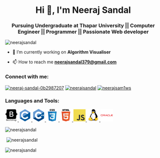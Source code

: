 <h1 align="center">Hi 👋, I'm Neeraj Sandal</h1>
<h3 align="center">Pursuing Undergraduate at Thapar University || Computer Engineer || Programmer ||  Passionate Web developer </h3>

<p align="left"> <img src="https://t4.ftcdn.net/jpg/03/13/40/45/360_F_313404541_e9YZ3pht6oEEkMXuhxTboqXA2B2ShNnC.jpg" alt="neerajsandal" /> </p>

- 🔭 I’m currently working on **Algorithm Visualiser**

- 📫 How to reach me **neerajsandal379@gmail.com**

<h3 align="left">Connect with me:</h3>
<p align="left">
<a href="https://linkedin.com/in/neeraj-sandal-0b2987207" target="blank"><img align="center" src="https://raw.githubusercontent.com/rahuldkjain/github-profile-readme-generator/master/src/images/icons/Social/linked-in-alt.svg" alt="neeraj-sandal-0b2987207" height="30" width="40" /></a>
<a href="https://www.leetcode.com/neerajsandal" target="blank"><img align="center" src="https://raw.githubusercontent.com/rahuldkjain/github-profile-readme-generator/master/src/images/icons/Social/leet-code.svg" alt="neerajsandal" height="30" width="40" /></a>
<a href="https://auth.geeksforgeeks.org/user/neerajsam1ws" target="blank"><img align="center" src="https://raw.githubusercontent.com/rahuldkjain/github-profile-readme-generator/master/src/images/icons/Social/geeks-for-geeks.svg" alt="neerajsam1ws" height="30" width="40" /></a>
</p>

<h3 align="left">Languages and Tools:</h3>
<p align="left"> <a href="https://getbootstrap.com" target="_blank" rel="noreferrer"> <img src="https://raw.githubusercontent.com/devicons/devicon/master/icons/bootstrap/bootstrap-plain-wordmark.svg" alt="bootstrap" width="40" height="40"/> </a> <a href="https://www.cprogramming.com/" target="_blank" rel="noreferrer"> <img src="https://raw.githubusercontent.com/devicons/devicon/master/icons/c/c-original.svg" alt="c" width="40" height="40"/> </a> <a href="https://www.w3schools.com/cpp/" target="_blank" rel="noreferrer"> <img src="https://raw.githubusercontent.com/devicons/devicon/master/icons/cplusplus/cplusplus-original.svg" alt="cplusplus" width="40" height="40"/> </a> <a href="https://www.w3schools.com/css/" target="_blank" rel="noreferrer"> <img src="https://raw.githubusercontent.com/devicons/devicon/master/icons/css3/css3-original-wordmark.svg" alt="css3" width="40" height="40"/> </a> <a href="https://www.w3.org/html/" target="_blank" rel="noreferrer"> <img src="https://raw.githubusercontent.com/devicons/devicon/master/icons/html5/html5-original-wordmark.svg" alt="html5" width="40" height="40"/> </a> <a href="https://developer.mozilla.org/en-US/docs/Web/JavaScript" target="_blank" rel="noreferrer"> <img src="https://raw.githubusercontent.com/devicons/devicon/master/icons/javascript/javascript-original.svg" alt="javascript" width="40" height="40"/> </a> <a href="https://www.linux.org/" target="_blank" rel="noreferrer"> <img src="https://raw.githubusercontent.com/devicons/devicon/master/icons/linux/linux-original.svg" alt="linux" width="40" height="40"/> </a> <a href="https://www.oracle.com/" target="_blank" rel="noreferrer"> <img src="https://raw.githubusercontent.com/devicons/devicon/master/icons/oracle/oracle-original.svg" alt="oracle" width="40" height="40"/> </a> </p>

<p><img align="center" src="https://github-readme-stats.vercel.app/api/top-langs?username=neerajsandal&show_icons=true&locale=en&layout=compact" alt="neerajsandal" /></p>

<p style="margin-top : 5px" >&nbsp;<img align="center" src="https://github-readme-stats.vercel.app/api?username=neerajsandal&show_icons=true&locale=en" alt="neerajsandal" /></p>

<p style="margin-top: 5px;" ><img align="center" src="https://github-readme-streak-stats.herokuapp.com/?user=neerajsandal&" alt="neerajsandal" /></p>

